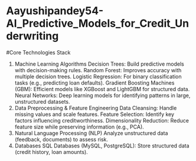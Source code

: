 # Aayushipandey54-AI_Predictive_Models_for_Credit_Underwriting

#Core Technologies Stack
1. Machine Learning Algorithms
Decision Trees: Build predictive models with decision-making rules.
Random Forest: Improves accuracy with multiple decision trees.
Logistic Regression: For binary classification tasks (e.g., predicting loan defaults).
Gradient Boosting Machines (GBM): Efficient models like XGBoost and LightGBM for structured data.
Neural Networks: Deep learning models for identifying patterns in large, unstructured datasets.
2. Data Preprocessing & Feature Engineering
Data Cleansing: Handle missing values and scale features.
Feature Selection: Identify key factors influencing creditworthiness.
Dimensionality Reduction: Reduce feature size while preserving information (e.g., PCA).
3. Natural Language Processing (NLP)
Analyze unstructured data (feedback, documents) to assess risk.
4. Databases
SQL Databases (MySQL, PostgreSQL): Store structured data (credit history, loan amounts).


